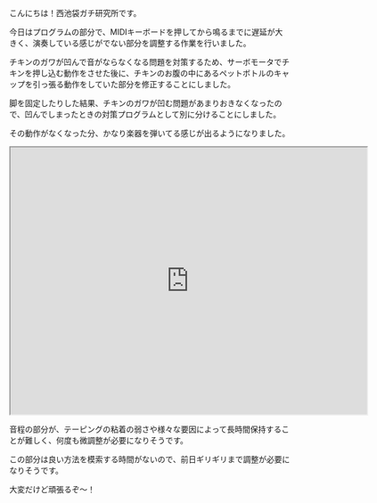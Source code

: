 こんにちは！西池袋ガチ研究所です。

今日はプログラムの部分で、MIDIキーボードを押してから鳴るまでに遅延が大きく、演奏している感じがでない部分を調整する作業を行いました。

チキンのガワが凹んで音がならなくなる問題を対策するため、サーボモータでチキンを押し込む動作をさせた後に、チキンのお腹の中にあるペットボトルのキャップを引っ張る動作をしていた部分を修正することにしました。

脚を固定したりした結果、チキンのガワが凹む問題があまりおきなくなったので、凹んでしまったときの対策プログラムとして別に分けることにしました。

その動作がなくなった分、かなり楽器を弾いてる感じが出るようになりました。

<iframe src="https://drive.google.com/file/d/1kQqY4MluxxzKyohADySeo1cnsgbOGO91/preview" width="640" height="480" allow="autoplay"></iframe>

音程の部分が、テーピングの粘着の弱さや様々な要因によって長時間保持することが難しく、何度も微調整が必要になりそうです。

この部分は良い方法を模索する時間がないので、前日ギリギリまで調整が必要になりそうです。

大変だけど頑張るぞ～！
